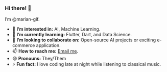 ### Hi there! 👋
I’m @marian-gif.

- 👀 **I’m interested in:** AI, Machine Learning.
- 🌱 **I’m currently learning:** Flutter, Dart, and Data Science.
- 💞️ **I’m looking to collaborate on:** Open-source AI projects or exciting e-commerce application.
- 📫 **How to reach me:** [Email me](mailto:arianmalik377.com).
- 😄 **Pronouns:** They/Them
- ⚡ **Fun fact:** I love coding late at night while listening to classical music.

<!---
marian-gif/marian-gif is a ✨ special ✨ repository because its `README.md` (this file) appears on your GitHub profile.
You can click the Preview link to take a look at your changes.
--->
